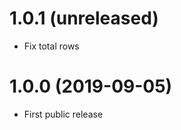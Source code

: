 1.0.1 (unreleased)
==================

- Fix total rows


1.0.0 (2019-09-05)
==================

- First public release
